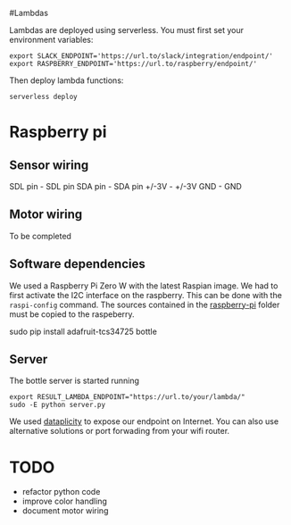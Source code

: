 #Lambdas

Lambdas are deployed using serverless. You must first set your environment variables:
```
export SLACK_ENDPOINT='https://url.to/slack/integration/endpoint/'
export RASPBERRY_ENDPOINT='https://url.to/raspberry/endpoint/'
```
Then deploy lambda functions:
```
serverless deploy
```

# Raspberry pi

## Sensor wiring

SDL pin -  SDL pin
SDA pin -  SDA pin
+/-3V   -  +/-3V
GND     -  GND

## Motor wiring

To be completed

## Software dependencies

We used a Raspberry Pi Zero W with the latest Raspian image. 
We had to first activate the I2C interface on the raspberry. This can be done with the ``` raspi-config ``` command.
The sources contained in the [raspberry-pi](raspberry-pi/) folder must be copied to the raspeberry.

sudo pip install adafruit-tcs34725 bottle

## Server

The bottle server is started running

```
export RESULT_LAMBDA_ENDPOINT="https://url.to/your/lambda/"
sudo -E python server.py
```

We used [dataplicity](http://dataplicity.com/) to expose our endpoint on Internet. You can also use alternative solutions or port forwading from your wifi router.

# TODO

- refactor python code
- improve color handling
- document motor wiring
